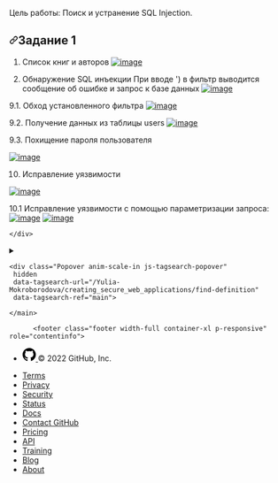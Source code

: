 
<p dir="auto">Цель работы: Поиск и устранение SQL Injection.</p>
<h2 dir="auto"><a id="user-content-задание-1" class="anchor" aria-hidden="true" href="#задание-1"><svg class="octicon octicon-link" viewBox="0 0 16 16" version="1.1" width="16" height="16" aria-hidden="true"><path fill-rule="evenodd" d="M7.775 3.275a.75.75 0 001.06 1.06l1.25-1.25a2 2 0 112.83 2.83l-2.5 2.5a2 2 0 01-2.83 0 .75.75 0 00-1.06 1.06 3.5 3.5 0 004.95 0l2.5-2.5a3.5 3.5 0 00-4.95-4.95l-1.25 1.25zm-4.69 9.64a2 2 0 010-2.83l2.5-2.5a2 2 0 012.83 0 .75.75 0 001.06-1.06 3.5 3.5 0 00-4.95 0l-2.5 2.5a3.5 3.5 0 004.95 4.95l1.25-1.25a.75.75 0 00-1.06-1.06l-1.25 1.25a2 2 0 01-2.83 0z"></path></svg></a>Задание 1</h2>
</blockquote>
<ol dir="auto">
<li>
<p dir="auto">Список книг и авторов
<a target="_blank" rel="noopener noreferrer" href="https://user-images.githubusercontent.com/90596797/147355811-3f02416b-a599-43fd-9baf-864a6fe9a2ef.png"><img src="https://user-images.githubusercontent.com/90596797/147355811-3f02416b-a599-43fd-9baf-864a6fe9a2ef.png" alt="image" style="max-width: 100%;"></a></p>
</li>
<li>
<p dir="auto">Обнаружение SQL инъекции
При вводе ') в фильтр выводится сообщение об ошибке и запрос к базе данных
<a target="_blank" rel="noopener noreferrer" href="https://user-images.githubusercontent.com/90596797/147047474-c9e866cd-32ca-4150-8a11-fb6d0f499963.png"><img src="https://user-images.githubusercontent.com/90596797/147047474-c9e866cd-32ca-4150-8a11-fb6d0f499963.png" alt="image" style="max-width: 100%;"></a></p>
</li>
</ol>
<p dir="auto">9.1. Обход установленного фильтра
<a target="_blank" rel="noopener noreferrer" href="https://user-images.githubusercontent.com/90596797/147355531-53a1ad19-7010-4bdd-819d-6679bba24461.png"><img src="https://user-images.githubusercontent.com/90596797/147355531-53a1ad19-7010-4bdd-819d-6679bba24461.png" alt="image" style="max-width: 100%;"></a></p>
<p dir="auto">9.2. Получение данных из таблицы users
<a target="_blank" rel="noopener noreferrer" href="https://user-images.githubusercontent.com/90596797/147355607-bcfb4f04-86f3-4f3f-9139-43567a378370.png"><img src="https://user-images.githubusercontent.com/90596797/147355607-bcfb4f04-86f3-4f3f-9139-43567a378370.png" alt="image" style="max-width: 100%;"></a></p>
<p dir="auto">9.3. Похищение пароля пользователя</p>
<p dir="auto"><a target="_blank" rel="noopener noreferrer" href="https://user-images.githubusercontent.com/90596797/147355624-1e387872-97c3-42b1-86dc-a489993644fc.png"><img src="https://user-images.githubusercontent.com/90596797/147355624-1e387872-97c3-42b1-86dc-a489993644fc.png" alt="image" style="max-width: 100%;"></a></p>
<ol start="10" dir="auto">
<li>Исправление уязвимости</li>
</ol>
<p dir="auto"><a target="_blank" rel="noopener noreferrer" href="https://user-images.githubusercontent.com/90596797/147051589-25bc193c-6332-41e6-8386-dfd151f4bc3f.png"><img src="https://user-images.githubusercontent.com/90596797/147051589-25bc193c-6332-41e6-8386-dfd151f4bc3f.png" alt="image" style="max-width: 100%;"></a></p>
<p dir="auto">10.1 Исправление уязвимости с помощью параметризации запроса:
<a target="_blank" rel="noopener noreferrer" href="https://user-images.githubusercontent.com/90596797/147355671-ef3f5cb3-3866-4bf0-909d-16ebe59f609f.png"><img src="https://user-images.githubusercontent.com/90596797/147355671-ef3f5cb3-3866-4bf0-909d-16ebe59f609f.png" alt="image" style="max-width: 100%;"></a>
<a target="_blank" rel="noopener noreferrer" href="https://user-images.githubusercontent.com/90596797/147355701-0497ad2f-466f-4c10-ac4c-1ab0ad5f3502.png"><img src="https://user-images.githubusercontent.com/90596797/147355701-0497ad2f-466f-4c10-ac4c-1ab0ad5f3502.png" alt="image" style="max-width: 100%;"></a></p>
</article>
  </div>

    </div>

  </readme-toc>

  

  <details class="details-reset details-overlay details-overlay-dark" id="jumpto-line-details-dialog">
    <summary data-hotkey="l" aria-label="Jump to line"></summary>
    <details-dialog class="Box Box--overlay d-flex flex-column anim-fade-in fast linejump" aria-label="Jump to line">
      <!-- '"` --><!-- </textarea></xmp> --></option></form><form class="js-jump-to-line-form Box-body d-flex" action="" accept-charset="UTF-8" method="get">
        <input class="form-control flex-auto mr-3 linejump-input js-jump-to-line-field" type="text" placeholder="Jump to line&hellip;" aria-label="Jump to line" autofocus>
        <button data-close-dialog="" type="submit" data-view-component="true" class="btn">  Go
</button>
</form>    </details-dialog>
  </details>

    <div class="Popover anim-scale-in js-tagsearch-popover"
     hidden
     data-tagsearch-url="/Yulia-Mokroborodova/creating_secure_web_applications/find-definition"
     data-tagsearch-ref="main">
  <div class="Popover-message Popover-message--large Popover-message--top-left TagsearchPopover mt-1 mb-4 mx-auto Box color-shadow-large">
    <div class="TagsearchPopover-content js-tagsearch-popover-content overflow-auto" style="will-change:transform;">
    </div>
  </div>
</div>


</div>



  </div>
</div>

    </main>
  </div>

  </div>

          <footer class="footer width-full container-xl p-responsive" role="contentinfo">


  <div class="position-relative d-flex flex-items-center pb-2 f6 color-fg-muted border-top color-border-muted flex-column-reverse flex-lg-row flex-wrap flex-lg-nowrap mt-6 pt-6">
    <ul class="list-style-none d-flex flex-wrap col-0 col-lg-2 flex-justify-start flex-lg-justify-between mb-2 mb-lg-0">
      <li class="mt-2 mt-lg-0 d-flex flex-items-center">
        <a aria-label="Homepage" title="GitHub" class="footer-octicon mr-2" href="https://github.com">
          <svg aria-hidden="true" height="24" viewBox="0 0 16 16" version="1.1" width="24" data-view-component="true" class="octicon octicon-mark-github">
    <path fill-rule="evenodd" d="M8 0C3.58 0 0 3.58 0 8c0 3.54 2.29 6.53 5.47 7.59.4.07.55-.17.55-.38 0-.19-.01-.82-.01-1.49-2.01.37-2.53-.49-2.69-.94-.09-.23-.48-.94-.82-1.13-.28-.15-.68-.52-.01-.53.63-.01 1.08.58 1.23.82.72 1.21 1.87.87 2.33.66.07-.52.28-.87.51-1.07-1.78-.2-3.64-.89-3.64-3.95 0-.87.31-1.59.82-2.15-.08-.2-.36-1.02.08-2.12 0 0 .67-.21 2.2.82.64-.18 1.32-.27 2-.27.68 0 1.36.09 2 .27 1.53-1.04 2.2-.82 2.2-.82.44 1.1.16 1.92.08 2.12.51.56.82 1.27.82 2.15 0 3.07-1.87 3.75-3.65 3.95.29.25.54.73.54 1.48 0 1.07-.01 1.93-.01 2.2 0 .21.15.46.55.38A8.013 8.013 0 0016 8c0-4.42-3.58-8-8-8z"></path>
</svg>
</a>        <span>
        &copy; 2022 GitHub, Inc.
        </span>
      </li>
    </ul>
    <ul class="list-style-none d-flex flex-wrap col-12 col-lg-8 flex-justify-center flex-lg-justify-between mb-2 mb-lg-0">
        <li class="mr-3 mr-lg-0"><a href="https://docs.github.com/en/github/site-policy/github-terms-of-service" data-hydro-click="{&quot;event_type&quot;:&quot;analytics.event&quot;,&quot;payload&quot;:{&quot;category&quot;:&quot;Footer&quot;,&quot;action&quot;:&quot;go to terms&quot;,&quot;label&quot;:&quot;text:terms&quot;,&quot;originating_url&quot;:&quot;https://github.com/Yulia-Mokroborodova/creating_secure_web_applications/blob/main/lab2/lab2%20%D0%BE%D1%82%D1%87%D0%B5%D1%82.md&quot;,&quot;user_id&quot;:null}}" data-hydro-click-hmac="122981d689acd45ddf4fa15693dd738e47e428203688ff87f04c5b67a6616b4e" data-analytics-event="{&quot;category&quot;:&quot;Footer&quot;,&quot;action&quot;:&quot;go to terms&quot;,&quot;label&quot;:&quot;text:terms&quot;}">Terms</a></li>
        <li class="mr-3 mr-lg-0"><a href="https://docs.github.com/en/github/site-policy/github-privacy-statement" data-hydro-click="{&quot;event_type&quot;:&quot;analytics.event&quot;,&quot;payload&quot;:{&quot;category&quot;:&quot;Footer&quot;,&quot;action&quot;:&quot;go to privacy&quot;,&quot;label&quot;:&quot;text:privacy&quot;,&quot;originating_url&quot;:&quot;https://github.com/Yulia-Mokroborodova/creating_secure_web_applications/blob/main/lab2/lab2%20%D0%BE%D1%82%D1%87%D0%B5%D1%82.md&quot;,&quot;user_id&quot;:null}}" data-hydro-click-hmac="438da35d021f8644bbdb0c675140e9b4ab8cd7485d81e34d4a6a397626ed4271" data-analytics-event="{&quot;category&quot;:&quot;Footer&quot;,&quot;action&quot;:&quot;go to privacy&quot;,&quot;label&quot;:&quot;text:privacy&quot;}">Privacy</a></li>
        <li class="mr-3 mr-lg-0"><a data-hydro-click="{&quot;event_type&quot;:&quot;analytics.event&quot;,&quot;payload&quot;:{&quot;category&quot;:&quot;Footer&quot;,&quot;action&quot;:&quot;go to security&quot;,&quot;label&quot;:&quot;text:security&quot;,&quot;originating_url&quot;:&quot;https://github.com/Yulia-Mokroborodova/creating_secure_web_applications/blob/main/lab2/lab2%20%D0%BE%D1%82%D1%87%D0%B5%D1%82.md&quot;,&quot;user_id&quot;:null}}" data-hydro-click-hmac="924382d3160080c873f43887ac40d3d13475cebb5fe66f696af79fc8f7bd3f0d" data-analytics-event="{&quot;category&quot;:&quot;Footer&quot;,&quot;action&quot;:&quot;go to security&quot;,&quot;label&quot;:&quot;text:security&quot;}" href="https://github.com/security">Security</a></li>
        <li class="mr-3 mr-lg-0"><a href="https://www.githubstatus.com/" data-hydro-click="{&quot;event_type&quot;:&quot;analytics.event&quot;,&quot;payload&quot;:{&quot;category&quot;:&quot;Footer&quot;,&quot;action&quot;:&quot;go to status&quot;,&quot;label&quot;:&quot;text:status&quot;,&quot;originating_url&quot;:&quot;https://github.com/Yulia-Mokroborodova/creating_secure_web_applications/blob/main/lab2/lab2%20%D0%BE%D1%82%D1%87%D0%B5%D1%82.md&quot;,&quot;user_id&quot;:null}}" data-hydro-click-hmac="8326ca49c79216578cfc7f446457ae5ded8b36914ceac58b2915d86c2d582d47" data-analytics-event="{&quot;category&quot;:&quot;Footer&quot;,&quot;action&quot;:&quot;go to status&quot;,&quot;label&quot;:&quot;text:status&quot;}">Status</a></li>
        <li class="mr-3 mr-lg-0"><a data-ga-click="Footer, go to help, text:Docs" href="https://docs.github.com">Docs</a></li>
        <li class="mr-3 mr-lg-0"><a href="https://support.github.com?tags=dotcom-footer" data-hydro-click="{&quot;event_type&quot;:&quot;analytics.event&quot;,&quot;payload&quot;:{&quot;category&quot;:&quot;Footer&quot;,&quot;action&quot;:&quot;go to contact&quot;,&quot;label&quot;:&quot;text:contact&quot;,&quot;originating_url&quot;:&quot;https://github.com/Yulia-Mokroborodova/creating_secure_web_applications/blob/main/lab2/lab2%20%D0%BE%D1%82%D1%87%D0%B5%D1%82.md&quot;,&quot;user_id&quot;:null}}" data-hydro-click-hmac="bbb979682bf025a1847162ab96a4a89cc91c146f150eab1f8cfd64b7e353d55b" data-analytics-event="{&quot;category&quot;:&quot;Footer&quot;,&quot;action&quot;:&quot;go to contact&quot;,&quot;label&quot;:&quot;text:contact&quot;}">Contact GitHub</a></li>
        <li class="mr-3 mr-lg-0"><a href="https://github.com/pricing" data-hydro-click="{&quot;event_type&quot;:&quot;analytics.event&quot;,&quot;payload&quot;:{&quot;category&quot;:&quot;Footer&quot;,&quot;action&quot;:&quot;go to Pricing&quot;,&quot;label&quot;:&quot;text:Pricing&quot;,&quot;originating_url&quot;:&quot;https://github.com/Yulia-Mokroborodova/creating_secure_web_applications/blob/main/lab2/lab2%20%D0%BE%D1%82%D1%87%D0%B5%D1%82.md&quot;,&quot;user_id&quot;:null}}" data-hydro-click-hmac="b427fb6b993bfdedcc906ed8a96d7519fe8682c2e025b4bf977a0bc5a01125c4" data-analytics-event="{&quot;category&quot;:&quot;Footer&quot;,&quot;action&quot;:&quot;go to Pricing&quot;,&quot;label&quot;:&quot;text:Pricing&quot;}">Pricing</a></li>
      <li class="mr-3 mr-lg-0"><a href="https://docs.github.com" data-hydro-click="{&quot;event_type&quot;:&quot;analytics.event&quot;,&quot;payload&quot;:{&quot;category&quot;:&quot;Footer&quot;,&quot;action&quot;:&quot;go to api&quot;,&quot;label&quot;:&quot;text:api&quot;,&quot;originating_url&quot;:&quot;https://github.com/Yulia-Mokroborodova/creating_secure_web_applications/blob/main/lab2/lab2%20%D0%BE%D1%82%D1%87%D0%B5%D1%82.md&quot;,&quot;user_id&quot;:null}}" data-hydro-click-hmac="aed6566f23bbe1bb3d854ff8e189fd8b83c5bbf0539421a833ae76074d270a8b" data-analytics-event="{&quot;category&quot;:&quot;Footer&quot;,&quot;action&quot;:&quot;go to api&quot;,&quot;label&quot;:&quot;text:api&quot;}">API</a></li>
      <li class="mr-3 mr-lg-0"><a href="https://services.github.com" data-hydro-click="{&quot;event_type&quot;:&quot;analytics.event&quot;,&quot;payload&quot;:{&quot;category&quot;:&quot;Footer&quot;,&quot;action&quot;:&quot;go to training&quot;,&quot;label&quot;:&quot;text:training&quot;,&quot;originating_url&quot;:&quot;https://github.com/Yulia-Mokroborodova/creating_secure_web_applications/blob/main/lab2/lab2%20%D0%BE%D1%82%D1%87%D0%B5%D1%82.md&quot;,&quot;user_id&quot;:null}}" data-hydro-click-hmac="4e16c3b95873bd25d2ea67104811aa54e09995e27c2a0775cf75f8ab23f46fe5" data-analytics-event="{&quot;category&quot;:&quot;Footer&quot;,&quot;action&quot;:&quot;go to training&quot;,&quot;label&quot;:&quot;text:training&quot;}">Training</a></li>
        <li class="mr-3 mr-lg-0"><a href="https://github.blog" data-hydro-click="{&quot;event_type&quot;:&quot;analytics.event&quot;,&quot;payload&quot;:{&quot;category&quot;:&quot;Footer&quot;,&quot;action&quot;:&quot;go to blog&quot;,&quot;label&quot;:&quot;text:blog&quot;,&quot;originating_url&quot;:&quot;https://github.com/Yulia-Mokroborodova/creating_secure_web_applications/blob/main/lab2/lab2%20%D0%BE%D1%82%D1%87%D0%B5%D1%82.md&quot;,&quot;user_id&quot;:null}}" data-hydro-click-hmac="dc6476802a1547964cbff197c00ecec5de09e07f3967cb60ae7da10cee5e19e3" data-analytics-event="{&quot;category&quot;:&quot;Footer&quot;,&quot;action&quot;:&quot;go to blog&quot;,&quot;label&quot;:&quot;text:blog&quot;}">Blog</a></li>
        <li><a data-ga-click="Footer, go to about, text:about" href="https://github.com/about">About</a></li>
    </ul>
  </div>
  <div class="d-flex flex-justify-center pb-6">
    <span class="f6 color-fg-muted"></span>
  </div>
</footer>




  <div id="ajax-error-message" class="ajax-error-message flash flash-error" hidden>
    <svg aria-hidden="true" height="16" viewBox="0 0 16 16" version="1.1" width="16" data-view-component="true" class="octicon octicon-alert">
    <path fill-rule="evenodd" d="M8.22 1.754a.25.25 0 00-.44 0L1.698 13.132a.25.25 0 00.22.368h12.164a.25.25 0 00.22-.368L8.22 1.754zm-1.763-.707c.659-1.234 2.427-1.234 3.086 0l6.082 11.378A1.75 1.75 0 0114.082 15H1.918a1.75 1.75 0 01-1.543-2.575L6.457 1.047zM9 11a1 1 0 11-2 0 1 1 0 012 0zm-.25-5.25a.75.75 0 00-1.5 0v2.5a.75.75 0 001.5 0v-2.5z"></path>
</svg>
    <button type="button" class="flash-close js-ajax-error-dismiss" aria-label="Dismiss error">
      <svg aria-hidden="true" height="16" viewBox="0 0 16 16" version="1.1" width="16" data-view-component="true" class="octicon octicon-x">
    <path fill-rule="evenodd" d="M3.72 3.72a.75.75 0 011.06 0L8 6.94l3.22-3.22a.75.75 0 111.06 1.06L9.06 8l3.22 3.22a.75.75 0 11-1.06 1.06L8 9.06l-3.22 3.22a.75.75 0 01-1.06-1.06L6.94 8 3.72 4.78a.75.75 0 010-1.06z"></path>
</svg>
    </button>
    You can’t perform that action at this time.
  </div>

  <div class="js-stale-session-flash flash flash-warn flash-banner" hidden
    >
    <svg aria-hidden="true" height="16" viewBox="0 0 16 16" version="1.1" width="16" data-view-component="true" class="octicon octicon-alert">
    <path fill-rule="evenodd" d="M8.22 1.754a.25.25 0 00-.44 0L1.698 13.132a.25.25 0 00.22.368h12.164a.25.25 0 00.22-.368L8.22 1.754zm-1.763-.707c.659-1.234 2.427-1.234 3.086 0l6.082 11.378A1.75 1.75 0 0114.082 15H1.918a1.75 1.75 0 01-1.543-2.575L6.457 1.047zM9 11a1 1 0 11-2 0 1 1 0 012 0zm-.25-5.25a.75.75 0 00-1.5 0v2.5a.75.75 0 001.5 0v-2.5z"></path>
</svg>
    <span class="js-stale-session-flash-signed-in" hidden>You signed in with another tab or window. <a href="">Reload</a> to refresh your session.</span>
    <span class="js-stale-session-flash-signed-out" hidden>You signed out in another tab or window. <a href="">Reload</a> to refresh your session.</span>
  </div>
    <template id="site-details-dialog">
  <details class="details-reset details-overlay details-overlay-dark lh-default color-fg-default hx_rsm" open>
    <summary role="button" aria-label="Close dialog"></summary>
    <details-dialog class="Box Box--overlay d-flex flex-column anim-fade-in fast hx_rsm-dialog hx_rsm-modal" aria-labelledby="box-title">
      <button class="Box-btn-octicon m-0 btn-octicon position-absolute right-0 top-0" type="button" aria-label="Close dialog" data-close-dialog>
        <svg aria-hidden="true" height="16" viewBox="0 0 16 16" version="1.1" width="16" data-view-component="true" class="octicon octicon-x">
    <path fill-rule="evenodd" d="M3.72 3.72a.75.75 0 011.06 0L8 6.94l3.22-3.22a.75.75 0 111.06 1.06L9.06 8l3.22 3.22a.75.75 0 11-1.06 1.06L8 9.06l-3.22 3.22a.75.75 0 01-1.06-1.06L6.94 8 3.72 4.78a.75.75 0 010-1.06z"></path>
</svg>
      </button>
      <div class="octocat-spinner my-6 js-details-dialog-spinner"></div>
    </details-dialog>
  </details>
</template>

    
